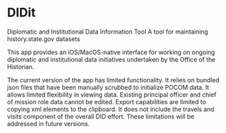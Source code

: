 # DIDit
Diplomatic and Institutional Data Information Tool
A tool for maintaining history.state.gov datasets

This app provides an iOS/MacOS-native interface for working on ongoing diplomatic and institutional data initiatives undertaken by the Office of the Historian.

The current version of the app has limited functionality. It relies on bundled json files that have been manually scrubbed to initialize POCOM data. It allows limited flexibility in viewing data. Existing principal officer and chief of mission role data cannot be edited. Export capabilities are limited to copying xml elements to the clipboard. It does not include the travels and visits component of the overall DID effort. These limitations will be addressed in future versions.
